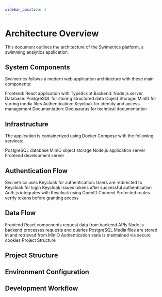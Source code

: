 ```yaml
---
sidebar_position: 3
---
```


# Architecture Overview

This document outlines the architecture of the Swimetrics platform, a swimming analytics application.


## System Components
Swimetrics follows a modern web application architecture with these main components:


Frontend: React application with TypeScript
Backend: Node.js server
Database: PostgreSQL for storing structured data
Object Storage: MinIO for storing media files
Authentication: Keycloak for identity and access management
Documentation: Docusaurus for technical documentation

## Infrastructure
The application is containerized using Docker Compose with the following services:


PostgreSQL database
MinIO object storage
Node.js application server
Frontend development server

## Authentication Flow
Swimetrics uses Keycloak for authentication:
Users are redirected to Keycloak for login
Keycloak issues tokens after successful authentication
Auth.js integrates with Keycloak using OpenID Connect
Protected routes verify tokens before granting access

## Data Flow
Frontend React components request data from backend APIs
Node.js backend processes requests and queries PostgreSQL
Media files are stored in and retrieved from MinIO
Authentication state is maintained via secure cookies
Project Structure


## Project Structure

## Environment Configuration

## Development Workflow
